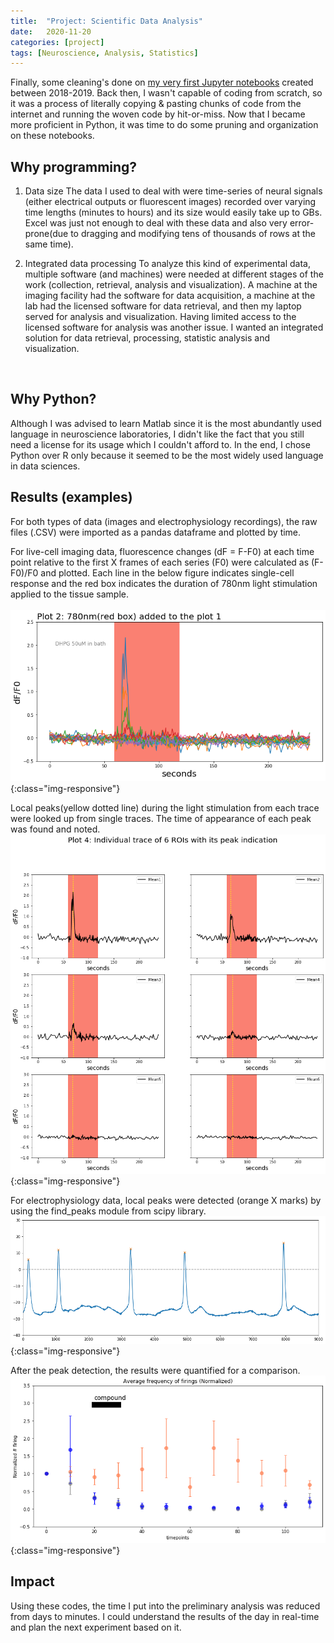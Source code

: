 ```yaml
---
title:  "Project: Scientific Data Analysis"
date:   2020-11-20
categories: [project]
tags: [Neuroscience, Analysis, Statistics]
---
```


Finally, some cleaning's done on [my very first Jupyter notebooks](https://github.com/soyhyoj/PGlab) created between 2018-2019. Back then, I wasn't capable of coding from scratch, so it was a process of literally copying & pasting chunks of code from the internet and running the woven code by hit-or-miss. Now that I became more proficient in Python, it was time to do some pruning and organization on these notebooks.
<br>

## Why programming?

1. Data size
    The data I used to deal with were time-series of neural signals (either electrical outputs or fluorescent images) recorded over varying time lengths (minutes to hours) and its size would easily take up to GBs. Excel was just not enough to deal with these data and also very error-prone(due to dragging and modifying tens of thousands of rows at the same time).

2. Integrated data processing
    To analyze this kind of experimental data, multiple software (and machines) were needed at different stages of the work (collection, retrieval, analysis and visualization). A machine at the imaging facility had the software for data acquisition, a machine at the lab had the licensed software for data retrieval, and then my laptop served for analysis and visualization. Having limited access to the licensed software for analysis was another issue. I wanted an integrated solution for data retrieval, processing, statistic analysis and visualization.
<br>

## Why Python?

Although I was advised to learn Matlab since it is the most abundantly used language in neuroscience laboratories, I didn't like the fact that you still need a license for its usage which I couldn't afford to. In the end, I chose Python over R only because it seemed to be the most widely used language in data sciences.
<br>

## Results (examples)

For both types of data (images and electrophysiology recordings), the raw files (.CSV) were imported as a pandas dataframe and plotted by time.

For live-cell imaging data, fluorescence changes (dF = F-F0) at each time point relative to the first X frames of each series (F0) were calculated as (F-F0)/F0 and plotted. Each line in the below figure indicates single-cell response and the red box indicates the duration of 780nm light stimulation applied to the tissue sample.<br><br>
![Calcium traces from hippocampal neurons](/images/Caimage.png){:class="img-responsive"}

Local peaks(yellow dotted line) during the light stimulation from each trace were looked up from single traces. The time of appearance of each peak was found and noted.<br>
![Finding the timing of local peaks using idxmax](/images/Caimage-peaks.png){:class="img-responsive"}

For electrophysiology data, local peaks were detected (orange X marks) by using the find_peaks module from scipy library.<br>
![Peak detection to count # of firing](/images/peak-detection.png){:class="img-responsive"}

After the peak detection, the results were quantified for a comparison.<br>
![Comparing # of firing](/images/quant-peaks.png){:class="img-responsive"}
<br>

## Impact
Using these codes, the time I put into the preliminary analysis was reduced from days to minutes. I could understand the results of the day in real-time and plan the next experiment based on it.
<br>